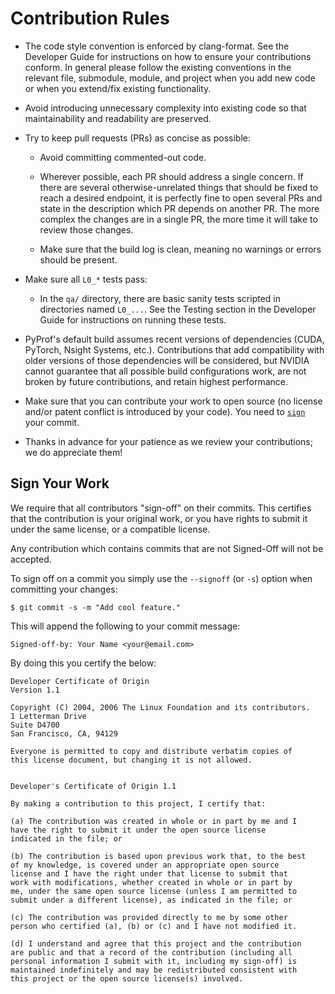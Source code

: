 <!--
# Copyright (c) 2020, NVIDIA CORPORATION. All rights reserved.
#
# Licensed under the Apache License, Version 2.0 (the "License");
# you may not use this file except in compliance with the License.
# You may obtain a copy of the License at
#
#     http://www.apache.org/licenses/LICENSE-2.0
# 
# Unless required by applicable law or agreed to in writing, software
# distributed under the License is distributed on an "AS IS" BASIS,
# WITHOUT WARRANTIES OR CONDITIONS OF ANY KIND, either express or implied.
# See the License for the specific language governing permissions and
# limitations under the License.
-->

# Contribution Rules

- The code style convention is enforced by clang-format. See the
  Developer Guide for instructions on how to ensure your contributions
  conform. In general please follow the existing conventions in the
  relevant file, submodule, module, and project when you add new code
  or when you extend/fix existing functionality.

- Avoid introducing unnecessary complexity into existing code so that
  maintainability and readability are preserved.

- Try to keep pull requests (PRs) as concise as possible:

  - Avoid committing commented-out code.

  - Wherever possible, each PR should address a single concern. If
    there are several otherwise-unrelated things that should be fixed
    to reach a desired endpoint, it is perfectly fine to open several
    PRs and state in the description which PR depends on another
    PR. The more complex the changes are in a single PR, the more time
    it will take to review those changes.

  - Make sure that the build log is clean, meaning no warnings or
    errors should be present.

- Make sure all `L0_*` tests pass:

  - In the `qa/` directory, there are basic sanity tests scripted in
    directories named `L0_...`.  See the Testing section in the
    Developer Guide for instructions on running these tests.

- PyProf's default build assumes recent versions of
  dependencies (CUDA, PyTorch, Nsight Systems, etc.). Contributions 
  that add compatibility with older versions of those dependencies 
  will be considered, but NVIDIA cannot guarantee that all possible 
  build configurations work, are not broken by future contributions, 
  and retain highest performance.

- Make sure that you can contribute your work to open source (no
  license and/or patent conflict is introduced by your code). You need
  to [`sign`](#Sign) your commit.

- Thanks in advance for your patience as we review your contributions;
  we do appreciate them!

<a name="Sign"></a>Sign Your Work
--------------

We require that all contributors "sign-off" on their commits. This
certifies that the contribution is your original work, or you have
rights to submit it under the same license, or a compatible license.

Any contribution which contains commits that are not Signed-Off will
not be accepted.

To sign off on a commit you simply use the `--signoff` (or `-s`)
option when committing your changes:

    $ git commit -s -m "Add cool feature."

This will append the following to your commit message:

    Signed-off-by: Your Name <your@email.com>

By doing this you certify the below:

    Developer Certificate of Origin
    Version 1.1

    Copyright (C) 2004, 2006 The Linux Foundation and its contributors.
    1 Letterman Drive
    Suite D4700
    San Francisco, CA, 94129

    Everyone is permitted to copy and distribute verbatim copies of
    this license document, but changing it is not allowed.


    Developer's Certificate of Origin 1.1

    By making a contribution to this project, I certify that:

    (a) The contribution was created in whole or in part by me and I
    have the right to submit it under the open source license
    indicated in the file; or

    (b) The contribution is based upon previous work that, to the best
    of my knowledge, is covered under an appropriate open source
    license and I have the right under that license to submit that
    work with modifications, whether created in whole or in part by
    me, under the same open source license (unless I am permitted to
    submit under a different license), as indicated in the file; or

    (c) The contribution was provided directly to me by some other
    person who certified (a), (b) or (c) and I have not modified it.

    (d) I understand and agree that this project and the contribution
    are public and that a record of the contribution (including all
    personal information I submit with it, including my sign-off) is
    maintained indefinitely and may be redistributed consistent with
    this project or the open source license(s) involved.